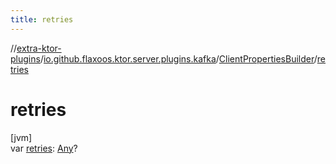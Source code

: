 ```yaml
---
title: retries
---
```


//[extra-ktor-plugins](../../../index.md)/[io.github.flaxoos.ktor.server.plugins.kafka](../index.md)/[ClientPropertiesBuilder](index.md)/[retries](retries.md)

# retries

[jvm]\
var [retries](retries.md): [Any](https://kotlinlang.org/api/latest/jvm/stdlib/kotlin/-any/index.md)?




